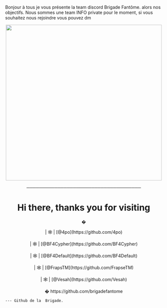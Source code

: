 Bonjour à tous je vous présente la team discord Brigade Fantôme.
alors nos objectifs.
Nous sommes une team INFO private pour le moment, si vous souhaitez nous rejoindre vous pouvez dm

<p align="center"><img src="https://64.media.tumblr.com/2350f50437f89d6a3327b5f44d80d33c/ed4bcc2fbb22d0a3-5b/s540x810/fcf58de2b1cc03bb8f73556382a9f10d7f5b95cb.gif" width="500"> 

<p align="center">
─────────────────────────────────────
<br>
<h1 align="center">Hi there, thanks you for visiting</h1>
<p align="center">
�
<p align="center">
| 🕸 | [@4po](https://github.com/4po)
<p align="center">
| 🕸 | [@BF4Cypher](https://github.com/BF4Cypher)
<p align="center">
| 🕸 | [@BF4Default](https://github.com/BF4Default)
<p align="center">
| 🕸 | [@FrapsTM](https://github.com/FrapseTM)
<p align="center">
| 🕸 | [@Vesah](https://github.com/Vesah)
<p align="center">
�
</a>
https://github.com/brigadefantome

    --- Github de la  Brigade.



